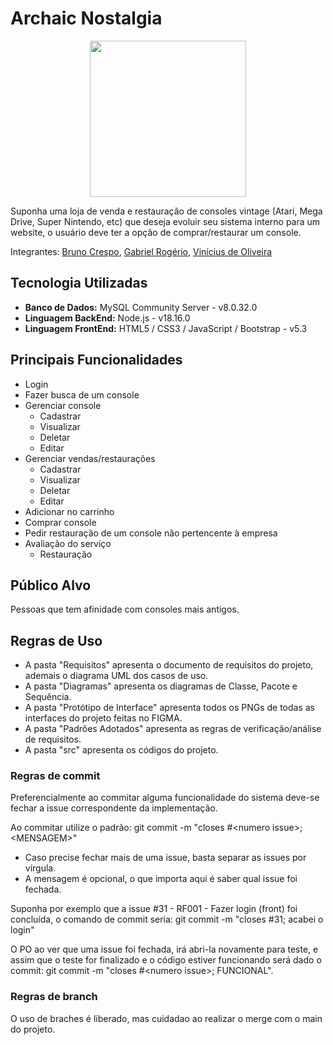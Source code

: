 # Archaic Nostalgia

<div align="center">
<img src="https://github.com/brunof5/Archaic-Nostalgia/assets/85946682/11fa53f2-805e-48a2-b969-3435483b42b6" width="250px" />
</div>

Suponha uma loja de venda e restauração de consoles vintage (Atari, Mega Drive, Super Nintendo, etc) que deseja evoluir seu sistema interno para um website, o usuário deve ter a opção de comprar/restaurar um console.

Integrantes: [Bruno Crespo](https://github.com/brunof5), [Gabriel Rogério](https://github.com/brunof5), [Vinícius de Oliveira](https://github.com/Vicius1)

## Tecnologia Utilizadas

* **Banco de Dados:** MySQL Community Server - v8.0.32.0
* **Linguagem BackEnd:** Node.js - v18.16.0
* **Linguagem FrontEnd:** HTML5 / CSS3 / JavaScript / Bootstrap - v5.3

## Principais Funcionalidades

* Login
* Fazer busca de um console
* Gerenciar console
  * Cadastrar
  * Visualizar
  * Deletar
  * Editar
* Gerenciar vendas/restaurações
  * Cadastrar
  * Visualizar
  * Deletar
  * Editar
* Adicionar no carrinho
* Comprar console
* Pedir restauração de um console não pertencente à empresa
* Avaliação do serviço
  * Restauração

## Público Alvo

Pessoas que tem afinidade com consoles mais antigos.

## Regras de Uso

* A pasta "Requisitos" apresenta o documento de requisitos do projeto, ademais o diagrama UML dos casos de uso.
* A pasta "Diagramas" apresenta os diagramas de Classe, Pacote e Sequência.
* A pasta "Protótipo de Interface" apresenta todos os PNGs de todas as interfaces do projeto feitas no FIGMA.
* A pasta "Padrões Adotados" apresenta as regras de verificação/análise de requisitos.
* A pasta "src" apresenta os códigos do projeto.

### Regras de commit

Preferencialmente ao commitar alguma funcionalidade do sistema deve-se fechar a issue correspondente da implementação.

Ao commitar utilize o padrão: git commit -m "closes #\<numero issue\>; \<MENSAGEM\>"
* Caso precise fechar mais de uma issue, basta separar as issues por vírgula.
* A mensagem é opcional, o que importa aqui é saber qual issue foi fechada.

Suponha por exemplo que a issue #31 - RF001 - Fazer login (front) foi concluída, o comando de commit seria: git commit -m "closes #31; acabei o login"

O PO ao ver que uma issue foi fechada, irá abri-la novamente para teste, e assim que o teste for finalizado e o código estiver funcionando será dado o commit: git commit -m "closes #\<numero issue\>; FUNCIONAL".

### Regras de branch

O uso de braches é liberado, mas cuidadao ao realizar o merge com o main do projeto.

